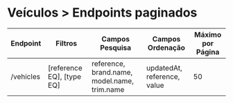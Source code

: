 # Veículos > Endpoints paginados
| Endpoint | Filtros | Campos Pesquisa | Campos Ordenação | Máximo por Página |
| --- | --- | --- | --- | --- |
| /vehicles | [reference EQ], [type EQ] | reference, brand.name, model.name, trim.name | updatedAt, reference, value | 50 |